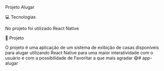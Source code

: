 Projeto Alugar

💻 Tecnologias

No projeto foi utilizado React Native

📑 Projeto

O projeto é uma aplicação de um sistema de exibição de casas disponíveis para alugar utilizando React Native para uma maior interatividade com o usuário e com a possibilidade de Favoritar a que mais agradar 😄# app-alugar
